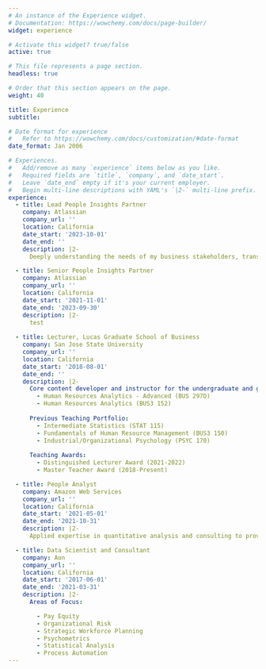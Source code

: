 ```yaml
---
# An instance of the Experience widget.
# Documentation: https://wowchemy.com/docs/page-builder/
widget: experience

# Activate this widget? true/false
active: true

# This file represents a page section.
headless: true

# Order that this section appears on the page.
weight: 40

title: Experience
subtitle:

# Date format for experience
#   Refer to https://wowchemy.com/docs/customization/#date-format
date_format: Jan 2006

# Experiences.
#   Add/remove as many `experience` items below as you like.
#   Required fields are `title`, `company`, and `date_start`.
#   Leave `date_end` empty if it's your current employer.
#   Begin multi-line descriptions with YAML's `|2-` multi-line prefix.
experience:
  - title: Lead People Insights Partner
    company: Atlassian
    company_url: ''
    location: California
    date_start: '2023-10-01'
    date_end: ''
    description: |2-
      Deeply understanding the needs of my business stakeholders, translating those needs into analytical and research projects, and delivering science-backed insights and recommendations to drive action.

  - title: Senior People Insights Partner
    company: Atlassian
    company_url: ''
    location: California
    date_start: '2021-11-01'
    date_end: '2023-09-30'
    description: |2-
      test
 
  - title: Lecturer, Lucas Graduate School of Business
    company: San Jose State University
    company_url: ''
    location: California
    date_start: '2018-08-01'
    date_end: ''
    description: |2-
      Core content developer and instructor for the undergraduate and graduate People Analytics curriculum:
        - Human Resources Analytics - Advanced (BUS 297D)
        - Human Resources Analytics (BUS3 152)
        
      Previous Teaching Portfolio:  
        - Intermediate Statistics (STAT 115)
        - Fundamentals of Human Resource Management (BUS3 150)
        - Industrial/Organizational Psychology (PSYC 170)
      
      Teaching Awards:
        - Distinguished Lecturer Award (2021-2022)
        - Master Teacher Award (2018-Present)

  - title: People Analyst
    company: Amazon Web Services
    company_url: ''
    location: California
    date_start: '2021-05-01'
    date_end: '2021-10-31'
    description: |2-
      Applied expertise in quantitative analysis and consulting to provide actionable insights to leaders.

  - title: Data Scientist and Consultant
    company: Aon
    company_url: ''
    location: California
    date_start: '2017-06-01'
    date_end: '2021-03-31'
    description: |2-
      Areas of Focus:

        - Pay Equity
        - Organizational Risk
        - Strategic Workforce Planning
        - Psychometrics
        - Statistical Analysis
        - Process Automation
---
```

